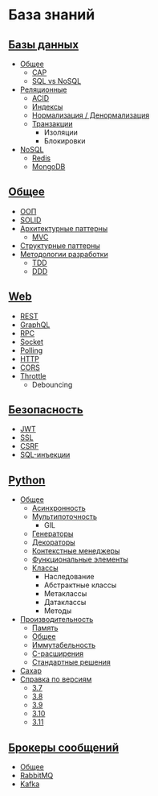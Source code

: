 # База знаний


## [Базы данных](database)
* [Общее](database/common)
  * [CAP](database/common/cap.md)
  * [SQL vs NoSQL](database/common/sql-vs-no-sql.md)
* [Реляционные](database/relational/)
  * [ACID](database/relational/acid.md)
  * [Индексы](database/relational/indexes.md)
  * [Нормализация / Денормализация](database/relational/normal.md)
  * [Транзакции](database/relational/transactions.md)
    * Изоляции
    * Блокировки
* [NoSQL](database/no-sql/)
  * [Redis](database/no-sql/redis.md)
  * [MongoDB](database/no-sql/mongo-db.md)


## [Общее](common)
* [ООП](common/oop.md)
* [SOLID](common/solid.md)
* [Архитектурные паттерны](common/architecture-patterns)
  * [MVC](common/architecture-patterns/mvc.md)
* [Структурные паттерны](common/structure-patterns)
* [Методологии разработки](common/methodology)
  * [TDD](common/methodology/tdd.md)
  * [DDD](common/methodology/ddd.md)

## [Web](web)
* [REST](web/rest.md)
* [GraphQL](web/graphql.md)
* [RPC](web/rpc.md)
* [Socket](web/socket.md)
* [Polling](web/polling.md)
* [HTTP](web/http.md)
* [CORS](web/cors.md)
* [Throttle](web/throttle.md)
  * Debouncing

## [Безопасность](security)
* [JWT](security/jwt.md)
* [SSL](security/ssl.md)
* [CSRF](security/csrf.md)
* [SQL-инъекции](security/sql-injections.md)

## [Python](python)
* [Общее](python/common)
  * [Асинхронность](python/common/async.md)
  * [Мультипоточность](python/common/theading/threading.md)
    * GIL
  * [Генераторы](python/common/generators.md)
  * [Декораторы](python/common/decorators.md)
  * [Контекстные менеджеры](python/common/context-manager.md)
  * [Функциональные элементы](python/common/functional.md)
  * [Классы](python/common/classes.md)
    * Наследование
    * Абстрактные классы
    * Метаклассы
    * Датаклассы
    * Методы
* [Производительность](python/perfomance)
  * [Память](python/perfomance/memory.md)
  * [Общее](python/perfomance/init.md)
  * [Иммутабельность](python/perfomance/immutables.md)
  * [C-расширения](python/perfomance/c.md)
  * [Стандартные решения](python/perfomance/standart.md)
* [Сахар](python/sugar.md)
* [Справка по версиям](python/versions)
  * [3.7](python/versions/3.7.md)
  * [3.8](python/versions/3.8.md)
  * [3.9](python/versions/3.9.md)
  * [3.10](python/versions/3.10.md)
  * [3.11](python/versions/3.11.md)

## [Брокеры сообщений](brokers)
* [Общее](brokers/common.md)
* [RabbitMQ](brokers/rabbitmq.md)
* [Kafka](brokers/kafka.md)